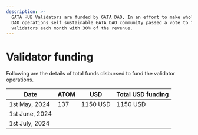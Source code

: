 ```yaml
---
description: >-
  GATA HUB Validators are funded by GATA DAO, In an effort to make whole GATA
  DAO operations self sustainable GATA DAO community passed a vote to fund
  validators each month with 30% of the revenue.
---
```


# Validator funding

Following are the details of total funds disbursed to fund the validator operations.&#x20;

| Date           | ATOM | USD      | Total USD funding |
| -------------- | ---- | -------- | ----------------- |
| 1st May, 2024  | 137  | 1150 USD | 1150 USD          |
| 1st June, 2024 |      |          |                   |
| 1st July, 2024 |      |          |                   |
